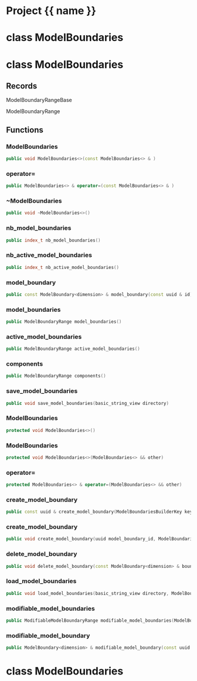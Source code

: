 <script setup>
import {useRoute} from 'vitepress'
const {path} = useRoute()
const tokens = path.split('/')
const words = tokens[2].split('-');
for (let i = 0; i < words.length; i++) {
    words[i] = words[i].charAt(0).toUpperCase() + words[i].slice(1);
    words[i] = words[i].replace('geode', 'Geode')
}
const name = words.join('-');
</script>
# Project {{ name }}

# class ModelBoundaries


# class ModelBoundaries


## Records

ModelBoundaryRangeBase

ModelBoundaryRange



## Functions

### ModelBoundaries

```cpp
public void ModelBoundaries<>(const ModelBoundaries<> & )
```


### operator=

```cpp
public ModelBoundaries<> & operator=(const ModelBoundaries<> & )
```


### ~ModelBoundaries

```cpp
public void ~ModelBoundaries<>()
```


### nb_model_boundaries

```cpp
public index_t nb_model_boundaries()
```


### nb_active_model_boundaries

```cpp
public index_t nb_active_model_boundaries()
```


### model_boundary

```cpp
public const ModelBoundary<dimension> & model_boundary(const uuid & id)
```


### model_boundaries

```cpp
public ModelBoundaryRange model_boundaries()
```


### active_model_boundaries

```cpp
public ModelBoundaryRange active_model_boundaries()
```


### components

```cpp
public ModelBoundaryRange components()
```


### save_model_boundaries

```cpp
public void save_model_boundaries(basic_string_view directory)
```


### ModelBoundaries

```cpp
protected void ModelBoundaries<>()
```


### ModelBoundaries

```cpp
protected void ModelBoundaries<>(ModelBoundaries<> && other)
```


### operator=

```cpp
protected ModelBoundaries<> & operator=(ModelBoundaries<> && other)
```


### create_model_boundary

```cpp
public const uuid & create_model_boundary(ModelBoundariesBuilderKey key)
```


### create_model_boundary

```cpp
public void create_model_boundary(uuid model_boundary_id, ModelBoundariesBuilderKey key)
```


### delete_model_boundary

```cpp
public void delete_model_boundary(const ModelBoundary<dimension> & boundary, ModelBoundariesBuilderKey key)
```


### load_model_boundaries

```cpp
public void load_model_boundaries(basic_string_view directory, ModelBoundariesBuilderKey key)
```


### modifiable_model_boundaries

```cpp
public ModifiableModelBoundaryRange modifiable_model_boundaries(ModelBoundariesBuilderKey key)
```


### modifiable_model_boundary

```cpp
public ModelBoundary<dimension> & modifiable_model_boundary(const uuid & id, ModelBoundariesBuilderKey key)
```




# class ModelBoundaries


